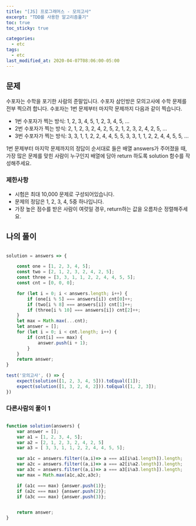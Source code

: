 ```yaml
---
title: "[JS] 프로그래머스 - 모의고사"
excerpt: "TDD를 사용한 알고리즘풀기"
toc: true
toc_sticky: true

categories:
  - etc
tags:
  - etc
last_modified_at: 2020-04-07T08:06:00-05:00
---
```


## 문제 

수포자는 수학을 포기한 사람의 준말입니다. 수포자 삼인방은 모의고사에 수학 문제를 전부 찍으려 합니다. 수포자는 1번 문제부터 마지막 문제까지 다음과 같이 찍습니다.

+ 1번 수포자가 찍는 방식: 1, 2, 3, 4, 5, 1, 2, 3, 4, 5, ...
+ 2번 수포자가 찍는 방식: 2, 1, 2, 3, 2, 4, 2, 5, 2, 1, 2, 3, 2, 4, 2, 5, ...
+ 3번 수포자가 찍는 방식: 3, 3, 1, 1, 2, 2, 4, 4, 5, 5, 3, 3, 1, 1, 2, 2, 4, 4, 5, 5, ...

1번 문제부터 마지막 문제까지의 정답이 순서대로 들은 배열 answers가 주어졌을 때, 가장 많은 문제를 맞힌 사람이 누구인지 배열에 담아 return 하도록 solution 함수를 작성해주세요.

### 제한사항

+ 시험은 최대 10,000 문제로 구성되어있습니다.
+ 문제의 정답은 1, 2, 3, 4, 5중 하나입니다.
+  가장 높은 점수를 받은 사람이 여럿일 경우, return하는 값을 오름차순 정렬해주세요.

## 나의 풀이

```js

solution = answers => {

    const one = [1, 2, 3, 4, 5];
    const two = [2, 1, 2, 3, 2, 4, 2, 5];
    const three = [3, 3, 1, 1, 2, 2, 4, 4, 5, 5];
    const cnt = [0, 0, 0];

    for (let i = 0; i < answers.length; i++) {
        if (one[i % 5] === answers[i]) cnt[0]++;
        if (two[i % 8] === answers[i]) cnt[1]++;
        if (three[i % 10] === answers[i]) cnt[2]++;
    }
    let max = Math.max(...cnt);
    let answer = [];
    for (let i = 0; i < cnt.length; i++) {
        if (cnt[i] === max) {
            answer.push(i + 1);
        }
    }
    return answer;
}

test('모의고사', () => {
    expect(solution([1, 2, 3, 4, 5])).toEqual([1]);
    expect(solution([1, 3, 2, 4, 2])).toEqual([1, 2, 3]);
})


```

### 다른사람의 풀이 1

```js

function solution(answers) {
    var answer = [];
    var a1 = [1, 2, 3, 4, 5];
    var a2 = [2, 1, 2, 3, 2, 4, 2, 5]
    var a3 = [ 3, 3, 1, 1, 2, 2, 4, 4, 5, 5];

    var a1c = answers.filter((a,i)=> a === a1[i%a1.length]).length;
    var a2c = answers.filter((a,i)=> a === a2[i%a2.length]).length;
    var a3c = answers.filter((a,i)=> a === a3[i%a3.length]).length;
    var max = Math.max(a1c,a2c,a3c);

    if (a1c === max) {answer.push(1)};
    if (a2c === max) {answer.push(2)};
    if (a3c === max) {answer.push(3)};


    return answer;
}


```

